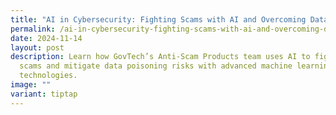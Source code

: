 ```yaml
---
title: "AI in Cybersecurity: Fighting Scams with AI and Overcoming Data Poisoning"
permalink: /ai-in-cybersecurity-fighting-scams-with-ai-and-overcoming-data-poisoning/
date: 2024-11-14
layout: post
description: Learn how GovTech’s Anti-Scam Products team uses AI to fight online
  scams and mitigate data poisoning risks with advanced machine learning
  technologies.
image: ""
variant: tiptap
---
```

